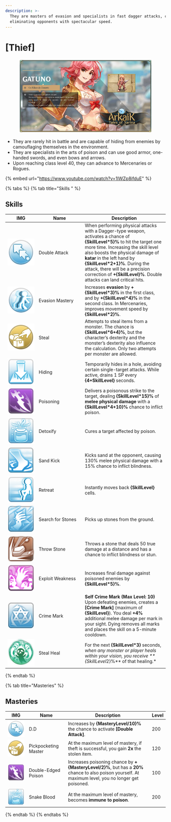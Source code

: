 ```yaml
---
description: >-
  They are masters of evasion and specialists in fast dagger attacks, capable of
  eliminating opponents with spectacular speed.
---
```


# \[Thief]

<figure><img src="../../.gitbook/assets/700px-1Gatuno.png" alt=""><figcaption></figcaption></figure>

* They are rarely hit in battle and are capable of hiding from enemies by camouflaging themselves in the environment.
* They are specialists in the arts of poison and can use good armor, one-handed swords, and even bows and arrows.
* Upon reaching class level 40, they can advance to Mercenaries or Rogues.

{% embed url="https://www.youtube.com/watch?v=1IWZp8ifduE" %}

{% tabs %}
{% tab title="Skills " %}
## **Skills**

<table><thead><tr><th width="84">IMG</th><th width="131">Name</th><th>Description</th></tr></thead><tbody><tr><td><img src="../../.gitbook/assets/48a.png" alt=""></td><td>Double Attack</td><td>When performing physical attacks with a Dagger-type weapon, activates a chance of <strong>{SkillLevel*5}%</strong> to hit the target one more time. Increasing the skill level also boosts the physical damage of <strong>katar</strong> in the left hand by <strong>{SkillLevel*2+1}%</strong>. During the attack, there will be a precision correction of <strong>+{SkillLevel}%</strong>. Double attacks can land critical hits.</td></tr><tr><td><img src="../../.gitbook/assets/49a.png" alt=""></td><td>Evasion Mastery</td><td>Increases <strong>evasion</strong> by <strong>+{SkillLevel*3}%</strong> in the first class, and by <strong>+{SkillLevel*4}%</strong> in the second class. In Mercenaries, improves movement speed by <strong>{SkillLevel*2}%</strong>.</td></tr><tr><td><img src="../../.gitbook/assets/50a.png" alt=""></td><td>Steal</td><td>Attempts to steal items from a monster. The chance is <strong>{SkillLevel*6+4}%</strong>, but the character’s dexterity and the monster’s dexterity also influence the calculation. Only two attempts per monster are allowed.</td></tr><tr><td><img src="../../.gitbook/assets/51a.png" alt=""></td><td>Hiding</td><td>Temporarily hides in a hole, avoiding certain single-target attacks. While active, drains 1 SP every <strong>{4+SkillLevel}</strong> seconds.</td></tr><tr><td><img src="../../.gitbook/assets/52a.png" alt=""></td><td>Poisoning</td><td>Delivers a poisonous strike to the target, dealing <strong>{SkillLevel*15}%</strong> of <strong>melee physical damage</strong> with a <strong>{SkillLevel*4+10}%</strong> chance to inflict poison.</td></tr><tr><td><img src="../../.gitbook/assets/53a.png" alt=""></td><td>Detoxify</td><td>Cures a target affected by poison.</td></tr><tr><td><img src="../../.gitbook/assets/149a.png" alt=""></td><td>Sand Kick</td><td>Kicks sand at the opponent, causing 130% melee physical damage with a 15% chance to inflict blindness.</td></tr><tr><td><img src="../../.gitbook/assets/150a.png" alt=""></td><td>Retreat</td><td>Instantly moves back <strong>{SkillLevel}</strong> cells.</td></tr><tr><td><img src="../../.gitbook/assets/750a (1).png" alt=""></td><td>Search for Stones</td><td>Picks up stones from the ground.</td></tr><tr><td><img src="../../.gitbook/assets/152a.png" alt=""></td><td>Throw Stone</td><td>Throws a stone that deals 50 true damage at a distance and has a chance to inflict blindness or stun.</td></tr><tr><td><img src="../../.gitbook/assets/773a.png" alt=""></td><td>Exploit Weakness</td><td>Increases final damage against poisoned enemies by <strong>{SkillLevel*5}%</strong>.</td></tr><tr><td><img src="../../.gitbook/assets/774a.png" alt=""></td><td>Crime Mark</td><td><strong>Self Crime Mark (Max Level: 10)</strong> Upon defeating enemies, creates a <strong>[Crime Mark]</strong> (maximum of <strong>{SkillLevel}</strong>). You deal <strong>+4%</strong> additional melee damage per mark in your sight. Dying removes all marks and places the skill on a 5-minute cooldown.</td></tr><tr><td><img src="../../.gitbook/assets/775a.png" alt=""></td><td>Steal Heal</td><td>For the next <strong>{SkillLevel*3}</strong> seconds, <em>when any monster or player heals within your vision, you receive **{SkillLevel</em>2}%** of that healing.*</td></tr></tbody></table>
{% endtab %}

{% tab title="Masteries" %}
## Masteries

<table><thead><tr><th width="85">IMG</th><th width="129">Name</th><th width="383">Description</th><th>Level</th></tr></thead><tbody><tr><td><img src="../../.gitbook/assets/48a.png" alt=""></td><td>D.D</td><td>Increases by <strong>{MasteryLevel/10}%</strong> the chance to activate <strong>[Double Attack]</strong>.</td><td>200</td></tr><tr><td><img src="../../.gitbook/assets/50a.png" alt=""></td><td>Pickpocketing Master</td><td>At the maximum level of mastery, if theft is successful, you gain <strong>2x</strong> the stolen item.</td><td>120</td></tr><tr><td><img src="../../.gitbook/assets/52a.png" alt=""></td><td>Double-Edged Poison</td><td>Increases poisoning chance by <strong>+{MasteryLevel/2}%</strong>, but has a <strong>20%</strong> chance to also poison yourself. At maximum level, you no longer get poisoned.</td><td>100</td></tr><tr><td><img src="../../.gitbook/assets/53a.png" alt=""></td><td>Snake Blood</td><td>At the maximum level of mastery, becomes <strong>immune to poison</strong>.</td><td>200</td></tr></tbody></table>
{% endtab %}
{% endtabs %}
